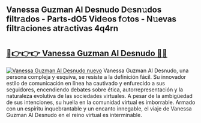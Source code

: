 ## Vanessa Guzman Al Desnudo D𝚎sn𝚞dos filtr𝚊dos - Parts-dO5 Vid𝚎os f𝚘tos - N𝚞evas filtr𝚊ciones atr𝚊ctivas 4q4rn

# <h2><a href="http://mb3w8p.tromn.icu/?c=Vanessa+Guzman+Al+Desnudo">🔗👉👉👉 Vanessa Guzman Al Desnudo 🔗🔗</a></h2>

[![Vanessa Guzman Al Desnudo nuevo](https://i.imgur.com/pEAQMta.gif)](http://mb3w8p.tromn.icu/?c=Vanessa+Guzman+Al+Desnudo)
Vanessa Guzman Al Desnudo, una persona compleja y esquiva, se resiste a la definición fácil. Su innovador estilo de comunicación en línea ha cautivado y enfurecido a sus seguidores, encendiendo debates sobre ética, autorrepresentación y la naturaleza evolutiva de las sociedades virtuales. A pesar de la ambigüedad de sus intenciones, su huella en la comunidad virtual es imborrable. Armado con un espíritu inquebrantable y un encanto innegable, el viaje de Vanessa Guzman Al Desnudo en el reino virtual es interminable.
